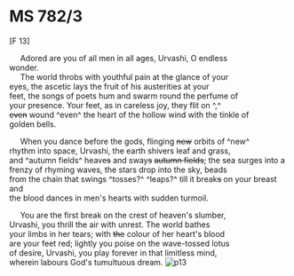 # MS 782/3

[F 13]

&nbsp;&nbsp;&nbsp;&nbsp;&nbsp;Adored are you of all men in all ages, Urvashi, O endless \
wonder. \
&nbsp;&nbsp;&nbsp;&nbsp;&nbsp;The world throbs with youthful pain at the glance of your \
eyes, the ascetic lays the fruit of his austerities at your \
feet, the songs of poets hum and swarm round the perfume of \
your presence. Your feet, as in careless joy, they flit on ^,^ \
~~even~~ wound ^even^ the heart of the hollow wind with the tinkle of \
golden bells. 

&nbsp;&nbsp;&nbsp;&nbsp;&nbsp;When you dance before the gods, flinging ~~new~~ orbits of ^new^ \
rhythm into space, Urvashi, the earth shivers leaf and grass, \
and ^autumn fields^ heave~~s~~ and sway~~s~~ ~~autumn fields~~; the sea surges into a \
frenzy of rhyming waves, the stars drop into the sky, beads \
from the chain that swings ^tosses?^ ^leaps?^ till it break~~s~~ on your breast and \
the blood dances in men's hearts with sudden turmoil. 

&nbsp;&nbsp;&nbsp;&nbsp;&nbsp;You are the first break on the crest of heaven's slumber, \
Urvashi, you thrill the air with unrest. The world bathes \
your limbs in her tears; with ~~the~~ colour of her heart's blood \
are your feet red; lightly you poise on the wave-tossed lotus \
of desire, Urvashi, you play forever in that limitless mind, \
wherein labours God's tumultuous dream.
![p13](MS782_3-013.jpg)

